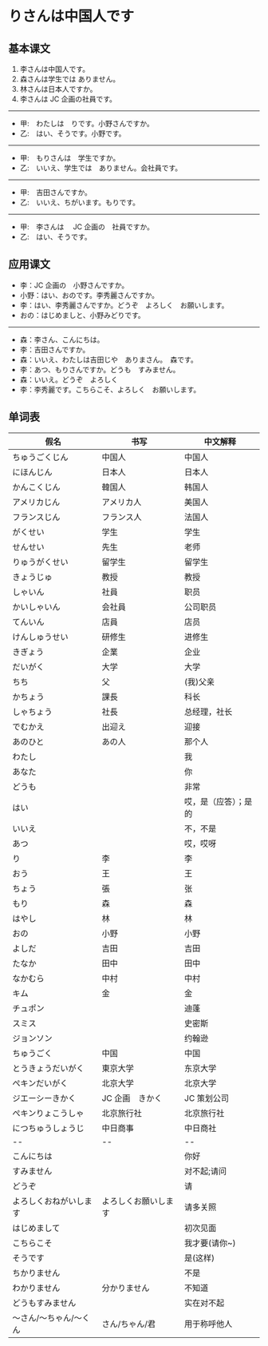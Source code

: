 # りさんは中国人です

## 基本课文

1. 李さんは中国人です。
2. 森さんは学生では ありません。
3. 林さんは日本人ですか。
4. 李さんは JC 企画の社員です。

---

- 甲:　わたしは　りです。小野さんですか。
- 乙:　はい、そうです。小野です。

---

- 甲:　もりさんは　学生ですか。
- 乙:　いいえ、学生では　ありません。会社員です。

---

- 甲:　吉田さんですか。
- 乙:　いいえ、ちがいます。もりです。

---

- 甲:　李さんは　 JC 企画の　社員ですか。
- 乙:　はい、そうです。

## 应用课文

- 李：JC 企画の　小野さんですか。
- 小野：はい、おのです。李秀麗さんですか。
- 李：はい、李秀麗さんですか。どうぞ　よろしく　お願いします。
- おの：はじめましと、小野みどりです。

---

- 森：李さん、こんにちは。
- 李：吉田さんですか。
- 森：いいえ、わたしは吉田じや　ありまさん。　森です。
- 李：あつ、もりさんですか。どうも　すみません。
- 森：いいえ。どうぞ　よろしく
- 李：李秀麗です。こちらこそ、よろしく　お願いします。

## 单词表

| 假名                   | 书写                 | 中文解释             |
| ---------------------- | -------------------- | -------------------- |
| ちゅうごくじん         | 中国人               | 中国人               |
| にほんじん             | 日本人               | 日本人               |
| かんこくじん           | 韓国人               | 韩国人               |
| アメリカじん           | アメリカ人           | 美国人               |
| フランスじん           | フランス人           | 法国人               |
| がくせい               | 学生                 | 学生                 |
| せんせい               | 先生                 | 老师                 |
| りゅうがくせい         | 留学生               | 留学生               |
| きょうじゅ             | 教授                 | 教授                 |
| しゃいん               | 社員                 | 职员                 |
| かいしゃいん           | 会社員               | 公司职员             |
| てんいん               | 店員                 | 店员                 |
| けんしゅうせい         | 研修生               | 进修生               |
| きぎょう               | 企業                 | 企业                 |
| だいがく               | 大学                 | 大学                 |
| ちち                   | 父                   | (我)父亲             |
| かちょう               | 課長                 | 科长                 |
| しゃちょう             | 社長                 | 总经理，社长         |
| でむかえ               | 出迎え               | 迎接                 |
| あのひと               | あの人               | 那个人               |
| わたし                 |                      | 我                   |
| あなた                 |                      | 你                   |
| どうも                 |                      | 非常                 |
| はい                   |                      | 哎，是（应答）；是的 |
| いいえ                 |                      | 不，不是             |
| あつ                   |                      | 哎，哎呀             |
| り                     | 李                   | 李                   |
| おう                   | 王                   | 王                   |
| ちょう                 | 張                   | 张                   |
| もり                   | 森                   | 森                   |
| はやし                 | 林                   | 林                   |
| おの                   | 小野                 | 小野                 |
| よしだ                 | 吉田                 | 吉田                 |
| たなか                 | 田中                 | 田中                 |
| なかむら               | 中村                 | 中村                 |
| キム                   | 金                   | 金                   |
| チュポン               |                      | 迪蓬                 |
| スミス                 |                      | 史密斯               |
| ジョンソン             |                      | 约翰逊               |
| ちゅうごく             | 中国                 | 中国                 |
| とうきょうだいがく     | 東京大学             | 东京大学             |
| ぺキンだいがく         | 北京大学             | 北京大学             |
| ジエーシーきかく       | JC 企画　きかく      | JC 策划公司          |
| ぺキンりょこうしゃ     | 北京旅行社           | 北京旅行社           |
| につちゅうしょうじ     | 中日商事             | 中日商社             |
| --                     | --                   | --                   |
| こんにちは             |                      | 你好                 |
| すみません             |                      | 对不起;请问          |
| どうぞ                 |                      | 请                   |
| よろしくおねがいします | よろしくお願いします | 请多关照             |
| はじめまして           |                      | 初次见面             |
| こちらこそ             |                      | 我才要(请你~)        |
| そうです               |                      | 是(这样)             |
| ちかりません           |                      | 不是                 |
| わかりません           | 分かりません         | 不知道               |
| どうもすみません       |                      | 实在对不起           |
| ～さん/～ちゃん/～くん | さん/ちゃん/君       | 用于称呼他人         |

